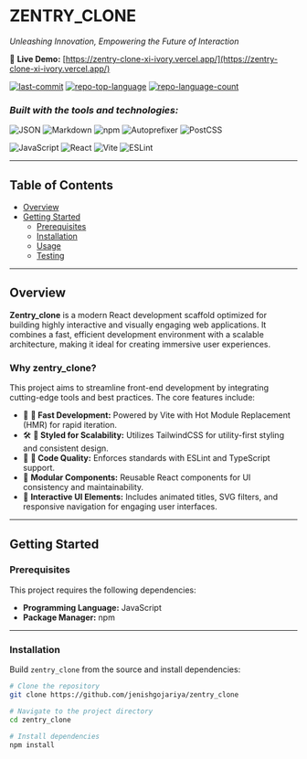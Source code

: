 # ZENTRY_CLONE

_Unleashing Innovation, Empowering the Future of Interaction_

🔗 **Live Demo:** [https://zentry-clone-xi-ivory.vercel.app/](https://zentry-clone-xi-ivory.vercel.app/)

[![last-commit](https://img.shields.io/github/last-commit/jenishgojariya/zentry_clone?style=flat&logo=git&logoColor=white&color=0080ff)](https://github.com/jenishgojariya/zentry_clone)
[![repo-top-language](https://img.shields.io/github/languages/top/jenishgojariya/zentry_clone?style=flat&color=0080ff)](https://github.com/jenishgojariya/zentry_clone)
[![repo-language-count](https://img.shields.io/github/languages/count/jenishgojariya/zentry_clone?style=flat&color=0080ff)](https://github.com/jenishgojariya/zentry_clone)

### _Built with the tools and technologies:_

![JSON](https://img.shields.io/badge/JSON-000000.svg?style=flat&logo=JSON&logoColor=white)
![Markdown](https://img.shields.io/badge/Markdown-000000.svg?style=flat&logo=Markdown&logoColor=white)
![npm](https://img.shields.io/badge/npm-CB3837.svg?style=flat&logo=npm&logoColor=white)
![Autoprefixer](https://img.shields.io/badge/Autoprefixer-DD3735.svg?style=flat&logo=Autoprefixer&logoColor=white)
![PostCSS](https://img.shields.io/badge/PostCSS-DD3A0A.svg?style=flat&logo=PostCSS&logoColor=white)

![JavaScript](https://img.shields.io/badge/JavaScript-F7DF1E.svg?style=flat&logo=JavaScript&logoColor=black)
![React](https://img.shields.io/badge/React-61DAFB.svg?style=flat&logo=React&logoColor=black)
![Vite](https://img.shields.io/badge/Vite-646CFF.svg?style=flat&logo=Vite&logoColor=white)
![ESLint](https://img.shields.io/badge/ESLint-4B32C3.svg?style=flat&logo=ESLint&logoColor=white)

---

## Table of Contents

- [Overview](#overview)
- [Getting Started](#getting-started)
  - [Prerequisites](#prerequisites)
  - [Installation](#installation)
  - [Usage](#usage)
  - [Testing](#testing)

---

## Overview

**Zentry_clone** is a modern React development scaffold optimized for building highly interactive and visually engaging web applications. It combines a fast, efficient development environment with a scalable architecture, making it ideal for creating immersive user experiences.

### Why zentry_clone?

This project aims to streamline front-end development by integrating cutting-edge tools and best practices. The core features include:

- 🎨 **🚀 Fast Development:** Powered by Vite with Hot Module Replacement (HMR) for rapid iteration.
- 🛠️ **🔧 Styled for Scalability:** Utilizes TailwindCSS for utility-first styling and consistent design.
- 🧹 **📝 Code Quality:** Enforces standards with ESLint and TypeScript support.
- 🧩 **Modular Components:** Reusable React components for UI consistency and maintainability.
- 🌟 **Interactive UI Elements:** Includes animated titles, SVG filters, and responsive navigation for engaging user interfaces.

---

## Getting Started

### Prerequisites

This project requires the following dependencies:

- **Programming Language:** JavaScript  
- **Package Manager:** npm

---

### Installation

Build `zentry_clone` from the source and install dependencies:

```sh
# Clone the repository
git clone https://github.com/jenishgojariya/zentry_clone

# Navigate to the project directory
cd zentry_clone

# Install dependencies
npm install
